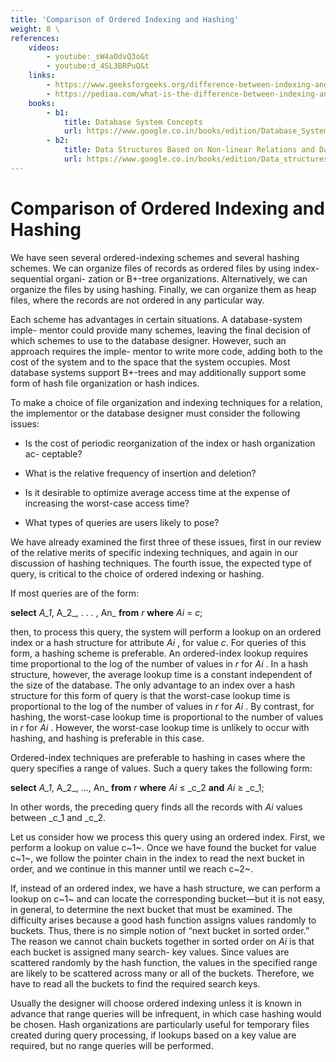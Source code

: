 ```yaml
---
title: 'Comparison of Ordered Indexing and Hashing'
weight: 8 \
references:
    videos:
        - youtube:_sW4aOdvQ3o&t
        - youtube:d_4SL3BRPuQ&t
    links:
        - https://www.geeksforgeeks.org/difference-between-indexing-and-hashing-in-dbms/
        - https://pediaa.com/what-is-the-difference-between-indexing-and-hashing/
    books:
        - b1:
            title: Database System Concepts
            url: https://www.google.co.in/books/edition/Database_System_Concepts/Hvn_QQAACAAJ?hl=en
        - b2:
            title: Data Structures Based on Non-linear Relations and Data Processing Methods
            url: https://www.google.co.in/books/edition/Data_structures_based_on_non_linear_rela/eXnnDwAAQBAJ?hl=en&gbpv=0
---
```


# Comparison of Ordered Indexing and Hashing

We have seen several ordered-indexing schemes and several hashing schemes. We can organize files of records as ordered files by using index-sequential organi- zation or B+-tree organizations. Alternatively, we can organize the files by using hashing. Finally, we can organize them as heap files, where the records are not ordered in any particular way.

Each scheme has advantages in certain situations. A database-system imple- mentor could provide many schemes, leaving the final decision of which schemes to use to the database designer. However, such an approach requires the imple- mentor to write more code, adding both to the cost of the system and to the space that the system occupies. Most database systems support B+-trees and may additionally support some form of hash file organization or hash indices.

To make a choice of file organization and indexing techniques for a relation, the implementor or the database designer must consider the following issues:

- Is the cost of periodic reorganization of the index or hash organization ac- ceptable?

- What is the relative frequency of insertion and deletion?

- Is it desirable to optimize average access time at the expense of increasing the worst-case access time?

- What types of queries are users likely to pose?

We have already examined the first three of these issues, first in our review of the relative merits of specific indexing techniques, and again in our discussion of hashing techniques. The fourth issue, the expected type of query, is critical to the choice of ordered indexing or hashing.

If most queries are of the form:

**select** _A_1_, A_2_, . . . , An_ 
**from** _r_ 
**where** _Ai_ \= _c_;  

then, to process this query, the system will perform a lookup on an ordered index or a hash structure for attribute _Ai_ , for value _c_. For queries of this form, a hashing scheme is preferable. An ordered-index lookup requires time proportional to the log of the number of values in _r_ for _Ai_ . In a hash structure, however, the average lookup time is a constant independent of the size of the database. The only advantage to an index over a hash structure for this form of query is that the worst-case lookup time is proportional to the log of the number of values in _r_ for _Ai_ . By contrast, for hashing, the worst-case lookup time is proportional to the number of values in _r_ for _Ai_ . However, the worst-case lookup time is unlikely to occur with hashing, and hashing is preferable in this case.

Ordered-index techniques are preferable to hashing in cases where the query specifies a range of values. Such a query takes the following form:

**select** _A_1_, A_2_, ..., An_ 
**from** _r_ 
**where** _Ai_ ≤ _c_2 **and** _Ai_ ≥ _c_1;

In other words, the preceding query finds all the records with _Ai_ values between _c_1 and _c_2.

Let us consider how we process this query using an ordered index. First, we perform a lookup on value c~1~\. Once we have found the bucket for value c~1~, we follow the pointer chain in the index to read the next bucket in order, and we continue in this manner until we reach c~2~.

If, instead of an ordered index, we have a hash structure, we can perform a lookup on c~1~ and can locate the corresponding bucket—but it is not easy, in general, to determine the next bucket that must be examined. The difficulty arises because a good hash function assigns values randomly to buckets. Thus, there is no simple notion of “next bucket in sorted order.” The reason we cannot chain buckets together in sorted order on _Ai_ is that each bucket is assigned many search- key values. Since values are scattered randomly by the hash function, the values in the specified range are likely to be scattered across many or all of the buckets. Therefore, we have to read all the buckets to find the required search keys.

Usually the designer will choose ordered indexing unless it is known in advance that range queries will be infrequent, in which case hashing would be chosen. Hash organizations are particularly useful for temporary files created during query processing, if lookups based on a key value are required, but no range queries will be performed.

